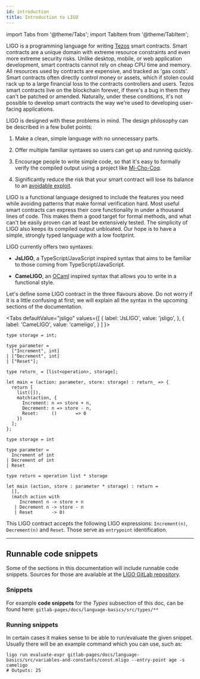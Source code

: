 ```yaml
---
id: introduction
title: Introduction to LIGO
---
```


import Tabs from '@theme/Tabs';
import TabItem from '@theme/TabItem';

LIGO is a programming language for writing [Tezos](https://tezos.com/)
smart contracts.  Smart contracts are a unique domain with extreme
resource constraints and even more extreme security risks. Unlike
desktop, mobile, or web application development, smart contracts
cannot rely on cheap CPU time and memory.  All resources used by
contracts are expensive, and tracked as 'gas costs'. Smart contracts
often directly control money or assets, which if stolen could rack up
to a large financial loss to the contracts controllers and
users. Tezos smart contracts live on the blockchain forever, if
there's a bug in them they can't be patched or amended. Naturally,
under these conditions, it's not possible to develop smart contracts
the way we're used to developing user-facing applications.

LIGO is designed with these problems in mind. The design philosophy
can be described in a few bullet points:

1. Make a clean, simple language with no unnecessary parts.

2. Offer multiple familiar syntaxes so users can get up and running quickly.

3. Encourage people to write simple code, so that it's easy to
formally verify the compiled output using a project like
[Mi-Cho-Coq](https://gitlab.com/nomadic-labs/mi-cho-coq/).

4. Significantly reduce the risk that your smart contract will lose
   its balance to an
   [avoidable exploit](https://www.wired.com/2016/06/50-million-hack-just-showed-dao-human/).

LIGO is a functional language designed to include the features you
need while avoiding patterns that make formal verification hard. Most
useful smart contracts can express their core functionality in under a
thousand lines of code. This makes them a good target for formal
methods, and what can't be easily proven can at least be extensively
tested. The simplicity of LIGO also keeps its compiled output
unbloated. Our hope is to have a simple, strongly typed language with
a low footprint.

LIGO currently offers two syntaxes:

  - **JsLIGO**, a TypeScript/JavaScript inspired syntax that aims to
    be familiar to those coming from TypeScript/JavaScript.

  - **CameLIGO**, an [OCaml](https://ocaml.org/) inspired
    syntax that allows you to write in a functional style.

Let's define some LIGO contract in the three flavours above. Do not
worry if it is a little confusing at first; we will explain all the
syntax in the upcoming sections of the documentation.

<Tabs
  defaultValue="jsligo"
  values={[
    { label: 'JsLIGO', value: 'jsligo', },
    { label: 'CameLIGO', value: 'cameligo', }
  ]
}>
<TabItem value="jsligo">

```jsligo group=a
type storage = int;

type parameter =
  ["Increment", int]
| ["Decrement", int]
| ["Reset"];

type return_ = [list<operation>, storage];

let main = (action: parameter, store: storage) : return_ => {
  return [
    list([]),
    match(action, {
      Increment: n => store + n,
      Decrement: n => store - n,
      Reset:     ()       => 0
    })
  ];
};
```

</TabItem>

<TabItem value="cameligo">

```cameligo group=a
type storage = int

type parameter =
  Increment of int
| Decrement of int
| Reset

type return = operation list * storage

let main (action, store : parameter * storage) : return =
  [],
  (match action with
     Increment n -> store + n
   | Decrement n -> store - n
   | Reset       -> 0)
```

</TabItem>
</Tabs>

This LIGO contract accepts the following LIGO expressions:
`Increment(n)`, `Decrement(n)` and `Reset`. Those serve as
`entrypoint` identification.

---

## Runnable code snippets

Some of the sections in this documentation will include runnable code snippets. Sources for those are available at
the [LIGO GitLab repository](https://gitlab.com/ligolang/ligo).

### Snippets

For example **code snippets** for the *Types* subsection of this doc, can be found here:
`gitlab-pages/docs/language-basics/src/types/**`

### Running snippets

In certain cases it makes sense to be able to run/evaluate the given snippet. Usually there will be an example command which you can use, such as:

```shell
ligo run evaluate-expr gitlab-pages/docs/language-basics/src/variables-and-constants/const.mligo --entry-point age -s cameligo
# Outputs: 25
```
